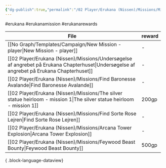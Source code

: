 ```yaml
---
{"dg-publish":true,"permalink":"/02 Player/Erukana (Nissen)/Missions/Mission rewards/"}
---
```


#erukana #erukanamission #erukanarewards 

| File                                                                                                                                          | reward |
| --------------------------------------------------------------------------------------------------------------------------------------------- | ------ |
| [[No Graph/Templates/Campaign/New Mission - player\|New Mission - player]]                                                                 | \-     |
| [[02 Player/Erukana (Nissen)/Missions/Undersøgelse af angrebet på Erukana Chapterhuset\|Undersøgelse af angrebet på Erukana Chapterhuset]] | \-     |
| [[02 Player/Erukana (Nissen)/Missions/Find Baronesse Avalande\|Find Baronesse Avalande]]                                                   | \-     |
| [[02 Player/Erukana (Nissen)/Missions/The silver statue heirloom - mission 1\|The silver statue heirloom - mission 1]]                     | 200gp  |
| [[02 Player/Erukana (Nissen)/Missions/Find Sorte Rose Lejren\|Find Sorte Rose Lejren]]                                                     | \-     |
| [[02 Player/Erukana (Nissen)/Missions/Arcana Tower Explosion\|Arcana Tower Explosion]]                                                     | \-     |
| [[02 Player/Erukana (Nissen)/Missions/Feywood Beast Bounty\|Feywood Beast Bounty]]                                                         | 500gp  |

{ .block-language-dataview}
